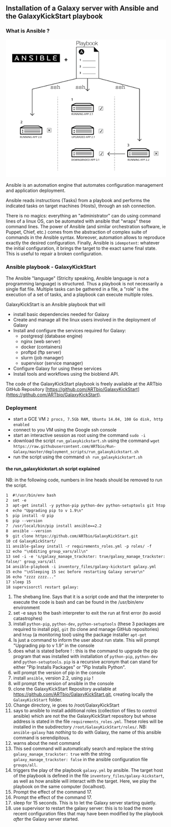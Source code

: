 ## Installation of a Galaxy server with Ansible and the GalaxyKickStart playbook

### What is Ansible ?

![Ansible](images/ansible.png)

Ansible is an automation engine that automates configuration management and application
deployment.

Ansible reads instructions (Tasks) from a playbook and performs the indicated tasks on
target machines (Hosts), through an ssh connection.

There is no magics: everything an "administrator" can do using command lines of a linux OS,
can be automated with ansible that "wraps" these command lines.
The power of Ansible (and similar orchestration software, ie Puppet, Chief, etc.) comes
from the abstraction of complex suite of commands in the Ansible syntax.
Moreover, automation allows to reproduce exactly the desired configuration.
Finally, Ansible is `idempotent`: whatever the initial configuration, it brings the target
to the exact same final state. This is useful to repair a broken configuration.

### Ansible playbook - GalaxyKickStart

The Ansible "language" (Striclty speaking, Ansible language is *not* a programming language)
is structured. Thus a playbook is not necessarily a single flat file. Multiple tasks can be gathered in a file, a "role" is the execution of a set of tasks, and a playbook can execute multiple roles.
 
GalaxyKickStart is an Ansible playbook that will

- install basic dependencies needed for Galaxy
- Create and manage all the linux users involved in the deployment of Galaxy
- Install and configure the services required for Galaxy:
  - postgresql (database engine)
  - nginx (web server)
  - docker (containers)
  - proftpd (ftp server)
  - slurm (job manager)
  - supervisor (service manager)
- Configure Galaxy for using these services
- Install tools and workflows using the bioblend API.

The code of the GalaxyKickStart playbook is freely available at the ARTbio GitHub
Repository [https://github.com/ARTbio/GalaxyKickStart](https://github.com/ARTbio/GalaxyKickStart).

### Deployment

- start a GCE VM `2 procs, 7.5Gb RAM, Ubuntu 14.04, 100 Go disk, http enabled`
- connect to you VM using the Google ssh console
- start an interactive session as root using the command `sudo -i`
- download the script `run_galaxykickstart.sh` using the command `wget https://raw.githubusercontent.com/ARTbio/Run-Galaxy/master/deployment_scripts/run_galaxykickstart.sh`
- run the script using the command `sh run_galaxykickstart.sh`

#### the run_galaxykickstart.sh script explained

NB: in the following code, numbers in line heads should be removed to run the script.

```
1  #!/usr/bin/env bash
2  set -e
3  apt-get install -y python-pip python-dev python-setuptools git htop
4  echo "Upgrading pip to v 1.9\n"
5  pip install -U pip
6  pip --version
7  /usr/local/bin/pip install ansible==2.2
8  ansible --version
9  git clone https://github.com/ARTbio/GalaxyKickStart.git
10 cd GalaxyKickStart/
11 ansible-galaxy install -r requirements_roles.yml -p roles/ -f
12 echo "\nEditing group_vars/all\n"
13 sed -i -e 's/galaxy_manage_trackster: true/galaxy_manage_trackster: false/' group_vars/all
14 ansible-playbook -i inventory_files/galaxy-kickstart galaxy.yml
15 echo "\nSleeping 15 sec before restarting Galaxy server\n"
16 echo "zzzz zzzz..."
17 sleep 15
18 supervisorctl restart galaxy:
```

1. The shebang line. Says that it is a script code and that the interpreter to execute the
code is bash and can be found in the /usr/bin/env environment
2. set -e says to the bash interpreter to exit the run at first error (to avoid catastrophes)
3. install `python-pip`, `python-dev`, `python-setuptools` (these 3 packages are required to
install pip), `git` (to clone and manage GitHub repositories) and `htop` (a monitoring tool)
using the package installer `apt-get`
4. Is just a command to inform the user about run state. This will prompt
"Upgrading pip to v 1.9" in the console
5. does what is stated before ! : this is the command to upgrade the pip program that was
installed with installation of `python-pip`, `python-dev` and `python-setuptools`.
`pip` is a recursive acronym that can stand for either "Pip Installs Packages" or
"Pip Installs Python".
6. will prompt the version of pip in the console
7. install `ansible`, version 2.2, using `pip` !
8. will prompt the version of ansible in the console
9. clone the GalaxyKickStart Repository available at https://github.com/ARTbio/GalaxyKickStart.git,
creating locally the `GalaxyKickStart` folder.
10. Change directory, ie goes to /root/GalaxyKickStart
11. says to ansible to install additional roles (collection of files to control ansible)
which are not the the GalaxyKickStart repository but whose address is stated in the file
`requirements_roles.yml`. These roles will be installed in the subdirectory
`/root/GalaxyKickStart/roles/`. NB: `ansible-galaxy` has *nothing* to do with Galaxy,
the name of this ansible command is serendipitous.
12. warns about the next command
13. This sed command will automatically search and replace the string
`galaxy_manage_trackster: true` with the string `galaxy_manage_trackster: false`
in the ansible configuration file `groups/all`.
14. triggers the play of the playbook `galaxy.yml` by ansible. The target host of the playbook
is defined in the file `inventory_files/galaxy-kickstart`, as well as how ansible will interact with the target.
Here, we play the playbook on the same computer (localhost).
15. Prompt the effect of the command 17.
16. Prompt the effect of the command 17.
17. sleep for 15 seconds. This is to let the Galaxy server starting quietly.
18. use supervisor to restart the galaxy server: this is to load the more recent configuration
files that may have been modified by the playbook *after* the Galaxy server started.








